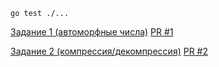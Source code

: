 `go test ./...`

[Задание 1 (автоморфные числа)](automorphic) [PR #1](https://github.com/Vesninovich/go-tasks/pull/1)

[Задание 2 (компрессия/декомпрессия)](compress) [PR #2](https://github.com/Vesninovich/go-tasks/pull/2)
